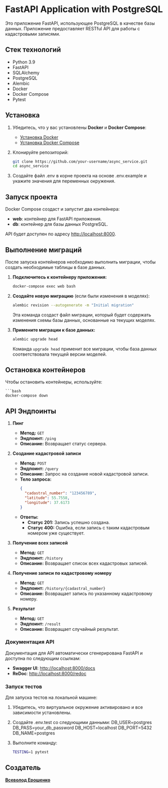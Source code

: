 # FastAPI Application with PostgreSQL

Это приложение FastAPI, использующее PostgreSQL в качестве базы данных. Приложение предоставляет RESTful API для работы с кадастровыми записями.

## Стек технологий

- Python 3.9
- FastAPI
- SQLAlchemy
- PostgreSQL
- Alembic
- Docker
- Docker Compose
- Pytest

## Установка

1. Убедитесь, что у вас установлены **Docker** и **Docker Compose**:
   - [Установка Docker](https://docs.docker.com/get-docker/)
   - [Установка Docker Compose](https://docs.docker.com/compose/install/)

2. Клонируйте репозиторий:
   ```bash
   git clone https://github.com/your-username/async_service.git
   cd async_service

3. Создайте файл .env в корне проекта на основе .env.example и укажите значения для переменных окружения.

## Запуск проекта

Docker Compose создаст и запустит два контейнера:

- **web**: контейнер для FastAPI приложения.
- **db**: контейнер для базы данных PostgreSQL.

API будет доступен по адресу [http://localhost:8000](http://localhost:8000).

## Выполнение миграций

После запуска контейнеров необходимо выполнить миграции, чтобы создать необходимые таблицы в базе данных.

1. **Подключитесь к контейнеру приложения:**

    ```bash
    docker-compose exec web bash
    ```

2. **Создайте новую миграцию** (если были изменения в моделях):

    ```bash
    alembic revision --autogenerate -m "Initial migration"
    ```

    Эта команда создаст файл миграции, который будет содержать изменения схемы базы данных, основанные на текущих моделях.

3. **Примените миграции к базе данных:**

    ```bash
    alembic upgrade head
    ```

    Команда `upgrade head` применит все миграции, чтобы база данных соответствовала текущей версии моделей.

## Остановка контейнеров

Чтобы остановить контейнеры, используйте:

    ```bash
    docker-compose down

## API Эндпоинты

1. **Пинг**
   - **Метод:** `GET`
   - **Эндпоинт:** `/ping`
   - **Описание:** Возвращает статус сервера.

2. **Создание кадастровой записи**
   - **Метод:** `POST`
   - **Эндпоинт:** `/query`
   - **Описание:** Запрос на создание новой кадастровой записи.
   - **Тело запроса:**
     ```json
     {
       "cadastral_number": "123456789",
       "latitude": 55.7558,
       "longitude": 37.6173
     }
     ```
   - **Ответы:**
     - **Статус 201:** Запись успешно создана.
     - **Статус 400:** Ошибка, если запись с таким кадастровым номером уже существует.

3. **Получение всех записей**
   - **Метод:** `GET`
   - **Эндпоинт:** `/history`
   - **Описание:** Возвращает список всех кадастровых записей.

4. **Получение записи по кадастровому номеру**
   - **Метод:** `GET`
   - **Эндпоинт:** `/history/{cadastral_number}`
   - **Описание:** Возвращает запись по указанному кадастровому номеру.

5. **Результат**
   - **Метод:** `GET`
   - **Эндпоинт:** `/result`
   - **Описание:** Возвращает случайный результат.

### Документация API

Документация для API автоматически сгенерирована FastAPI и доступна по следующим ссылкам:
- **Swagger UI**: [http://localhost:8000/docs](http://localhost:8000/docs)
- **ReDoc**: [http://localhost:8000/redoc](http://localhost:8000/redoc)

### Запуск тестов

Для запуска тестов на локальной машине:

1. Убедитесь, что виртуальное окружение активировано и все зависимости установлены.
2. Cоздайте .env.test со следующими данными:
   DB_USER=postgres
   DB_PASS=your_db_password
   DB_HOST=localhost
   DB_PORT=5432
   DB_NAME=postgres
2. Выполните команду:

   ```bash
   TESTING=1 pytest
## Создатель

**[Всеволод Ерошенко](https://github.com/prodgeti)**
